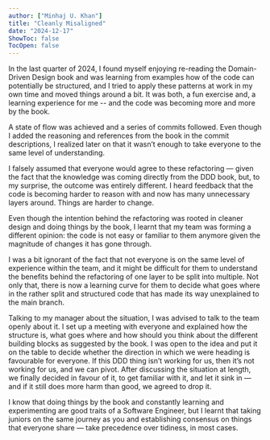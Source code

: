 ```yaml
---
author: ["Minhaj U. Khan"]
title: "Cleanly Misaligned"
date: "2024-12-17"
ShowToc: false
TocOpen: false
---
```



In the last quarter of 2024, I found myself enjoying re-reading the Domain-Driven Design book and was learning from examples how of the code can potentially be structured, and I tried to apply these patterns at work in my own time and moved things around a bit. It was both, a fun exercise and, a learning experience for me -- and the code was becoming more and more by the book.

A state of flow was achieved and a series of commits followed. Even though I added the reasoning and references from the book in the commit descriptions, I realized later on that it wasn’t enough to take everyone to the same level of understanding.

I falsely assumed that everyone would agree to these refactoring — given the fact that the knowledge was coming directly from the DDD book, but, to my surprise, the outcome was entirely different. I heard feedback that the code is becoming harder to reason with and now has many unnecessary layers around. Things are harder to change. 

Even though the intention behind the refactoring was rooted in cleaner design and doing things by the book, I learnt that my team was forming a different opinion: the code is not easy or familiar to them anymore given the magnitude of changes it has gone through.

I was a bit ignorant of the fact that not everyone is on the same level of experience within the team, and it might be difficult for them to understand the benefits behind the refactoring of one layer to be split into multiple. Not only that, there is now a learning curve for them to decide what goes where in the rather split and structured code that has made its way unexplained to the main branch.

Talking to my manager about the situation, I was advised to talk to the team openly about it. I set up a meeting with everyone and explained how the structure is, what goes where and how should you think about the different building blocks as suggested by the book. I was open to the idea and put it on the table to decide whether the direction in which we were heading is favourable for everyone. If this DDD thing isn’t working for us, then it’s not working for us, and we can pivot. After discussing the situation at length, we finally decided in favour of it, to get familiar with it, and let it sink in — and if it still does more harm than good, we agreed to drop it.

I know that doing things by the book and constantly learning and experimenting are good traits of a Software Engineer, but I learnt that taking juniors on the same journey as you and establishing consensus on things that everyone share — take precedence over tidiness, in most cases.